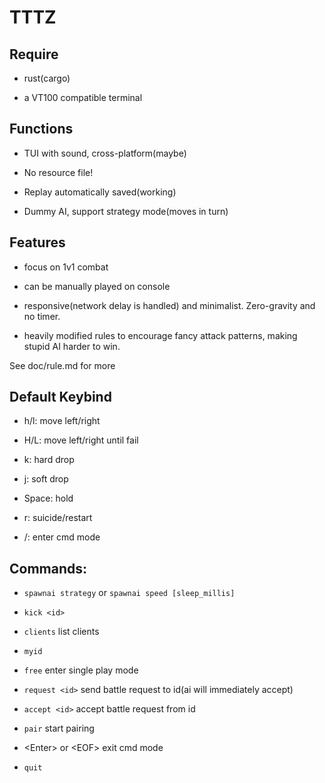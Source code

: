 # TTTZ

## Require

* rust(cargo)

* a VT100 compatible terminal

## Functions

* TUI with sound, cross-platform(maybe)

* No resource file!

* Replay automatically saved(working)

* Dummy AI, support strategy mode(moves in turn)

## Features

* focus on 1v1 combat

* can be manually played on console

* responsive(network delay is handled) and minimalist.
Zero-gravity and no timer.

* heavily modified rules to encourage fancy attack patterns,
making stupid AI harder to win.

See doc/rule.md for more

## Default Keybind

* h/l: move left/right

* H/L: move left/right until fail

* k: hard drop

* j: soft drop

* Space: hold

* r: suicide/restart

* /: enter cmd mode

## Commands:

* `spawnai strategy` or `spawnai speed [sleep_millis]`

* `kick <id>`

* `clients` list clients

* `myid`

* `free` enter single play mode

* `request <id>` send battle request to id(ai will immediately accept)

* `accept <id>` accept battle request from id

* `pair` start pairing

* \<Enter\> or \<EOF\> exit cmd mode

* `quit`
